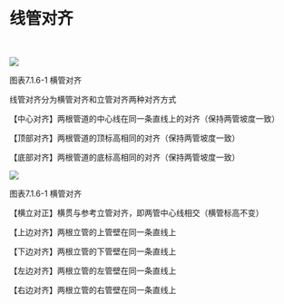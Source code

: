 # 线管对齐
<br/>

![](file:///C:\Users\pkpm\AppData\Local\Temp\ksohtml5908\wps28.jpg)

图表7.1.6-1 横管对齐

线管对齐分为横管对齐和立管对齐两种对齐方式

【中心对齐】两根管道的中心线在同一条直线上的对齐（保持两管坡度一致）

【顶部对齐】两根管道的顶标高相同的对齐（保持两管坡度一致）

【底部对齐】两根管道的底标高相同的对齐（保持两管坡度一致）

![](file:///C:\Users\pkpm\AppData\Local\Temp\ksohtml5908\wps29.jpg)

图表7.1.6-1 横管对齐

【横立对正】横贯与参考立管对齐，即两管中心线相交（横管标高不变）

【上边对齐】两根立管的上管壁在同一条直线上

【下边对齐】两根立管的下管壁在同一条直线上

【左边对齐】两根立管的左管壁在同一条直线上

【右边对齐】两根立管的右管壁在同一条直线上